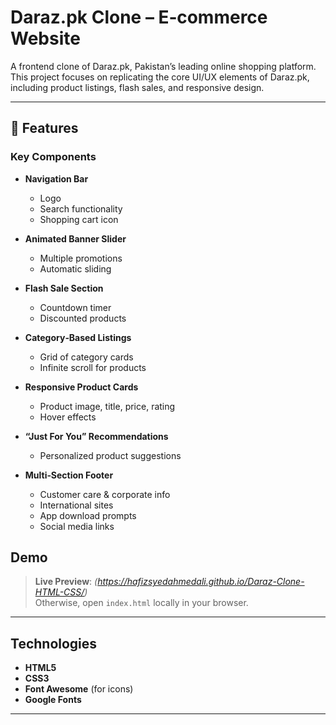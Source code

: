 # Daraz.pk Clone – E‑commerce Website

A frontend clone of Daraz.pk, Pakistan’s leading online shopping platform. This project focuses on replicating the core UI/UX elements of Daraz.pk, including product listings, flash sales, and responsive design.

---

## 🚀 Features

### Key Components
- **Navigation Bar**  
  - Logo  
  - Search functionality  
  - Shopping cart icon  

- **Animated Banner Slider**  
  - Multiple promotions  
  - Automatic sliding  

- **Flash Sale Section**  
  - Countdown timer  
  - Discounted products  

- **Category‑Based Listings**  
  - Grid of category cards  
  - Infinite scroll for products  

- **Responsive Product Cards**  
  - Product image, title, price, rating  
  - Hover effects  

- **“Just For You” Recommendations**  
  - Personalized product suggestions  

- **Multi‑Section Footer**  
  - Customer care & corporate info  
  - International sites  
  - App download prompts  
  - Social media links  

## Demo

> **Live Preview**: *(https://hafizsyedahmedali.github.io/Daraz-Clone-HTML-CSS/)*  
> Otherwise, open `index.html` locally in your browser.

---

## Technologies

- **HTML5**  
- **CSS3**  
- **Font Awesome** (for icons)
- **Google Fonts** 

---
